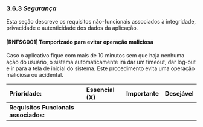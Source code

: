 ### 3.6.3 _**Segurança**_

Esta seção descreve os requisitos não-funcionais associados à integridade, privacidade e autenticidade dos dados da aplicação.

#### \[RNFSG001\] Temporizado para evitar operação maliciosa

Caso o aplicativo fique com mais de 10 minutos sem que haja nenhuma ação do usuário, o sistema automaticamente irá dar um timeout, dar log-out e ir para a tela de inicial do sistema. Este procedimento evita uma operação maliciosa ou acidental.

| **Prioridade:** | Essencial \(X\) | Importante | Desejável |
| :--- | :--- | :--- | :--- |
| **Requisitos Funcionais associados:** |  |  |  |



